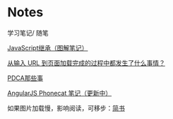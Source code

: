 # Notes
学习笔记/ 随笔

<a href="https://github.com/Mqleaf/Notes/wiki/JavaScript%E7%BB%A7%E6%89%BF%EF%BC%88%E5%9B%BE%E8%A7%A3%E7%AC%94%E8%AE%B0%EF%BC%89">JavaScript继承（图解笔记）</a>

<a href="https://github.com/Mqleaf/Notes/wiki/%E4%BB%8E%E8%BE%93%E5%85%A5-URL-%E5%88%B0%E9%A1%B5%E9%9D%A2%E5%8A%A0%E8%BD%BD%E5%AE%8C%E6%88%90%E7%9A%84%E8%BF%87%E7%A8%8B%E4%B8%AD%E9%83%BD%E5%8F%91%E7%94%9F%E4%BA%86%E4%BB%80%E4%B9%88%E4%BA%8B%E6%83%85%EF%BC%9F">从输入 URL 到页面加载完成的过程中都发生了什么事情？</a>

<a href="https://github.com/Mqleaf/Notes/wiki/PDCA%E9%82%A3%E4%BA%9B%E4%BA%8B">PDCA那些事</a>

<a href="https://github.com/Mqleaf/Notes/wiki/AngularJS-Phonecat-%E7%AC%94%E8%AE%B0">AngularJS Phonecat 笔记（更新中）</a>

如果图片加载慢，影响阅读，可移步：<a href="http://www.jianshu.com/users/e2327e64dcd5/latest_articles">简书</a>
